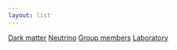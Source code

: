 ```yaml
---
layout: list
---
```


<a class="btn btn-primary" href="dm" role="button">Dark matter</a>
<a class="btn btn-primary" href="v" role="button">Neutrino</a>
<a class="btn btn-primary" href="group" role="button">Group members</a>
<a class="btn btn-primary" href="lab" role="button">Laboratory</a>
